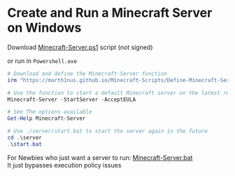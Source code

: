 # Create and Run a Minecraft Server on Windows

Download [Minecraft-Server.ps1](https://marth1nus.github.io/Minecraft-Scripts/Minecraft-Server.ps1) script (not signed)

or run in `Powershell.exe`

```PowerShell
# Download and define the Minecraft-Server function
irm "https://marth1nus.github.io/Minecraft-Scripts/Define-Minecraft-Server.ps1" | iex

# Use the function to start a default Minecraft server on the latest release version
Minecraft-Server -StartServer -AcceptEULA

# See The options available
Get-Help Minecraft-Server

# Use ./server/start.bat to start the server again in the future
cd .\server
.\start.bat
```

For Newbies who just want a server to run: [Minecraft-Server.bat](https://marth1nus.github.io/Minecraft-Scripts/Minecraft-Server.ps1) \
It just bypasses execution policy issues
